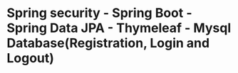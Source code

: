 # Spring security - Spring Boot - Spring Data JPA - Thymeleaf - Mysql Database(Registration, Login and Logout)
